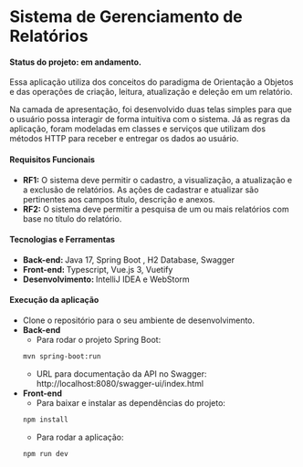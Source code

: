 # Sistema de Gerenciamento de Relatórios
#### Status do projeto: em andamento.
Essa aplicação utiliza dos conceitos do paradigma de Orientação a Objetos e das operações de criação, leitura, atualização e deleção em um relatório.

Na camada de apresentação, foi desenvolvido duas telas simples para que o usuário possa interagir de forma intuitiva com o sistema. Já as regras da aplicação, foram modeladas em classes e serviços que utilizam dos métodos HTTP para receber e entregar os dados ao usuário.

#### Requisitos Funcionais
* <strong>RF1:</strong> O sistema deve permitir o cadastro, a visualização, a atualização e a exclusão de relatórios. As ações de cadastrar e atualizar são pertinentes aos campos título, descrição e anexos.
* <strong>RF2:</strong> O sistema deve permitir a pesquisa de um ou mais relatórios com base no título do relatório.
  
#### Tecnologias e Ferramentas
* <strong>Back-end: </strong>Java 17, Spring Boot , H2 Database, Swagger
* <strong>Front-end: </strong>Typescript, Vue.js 3, Vuetify
* <strong>Desenvolvimento: </strong>IntelliJ IDEA e WebStorm
  
#### Execução da aplicação
* Clone o repositório para o seu ambiente de desenvolvimento.
* <strong>Back-end</strong>
  * Para rodar o projeto Spring Boot:
  ```bash
  mvn spring-boot:run
  ```
  * URL para documentação da API no Swagger: http://localhost:8080/swagger-ui/index.html
* <strong>Front-end</strong>
  * Para baixar e instalar as dependências do projeto: 
  ```bash
  npm install
  ```
  * Para rodar a aplicação:
  ```bash
  npm run dev
  ```


